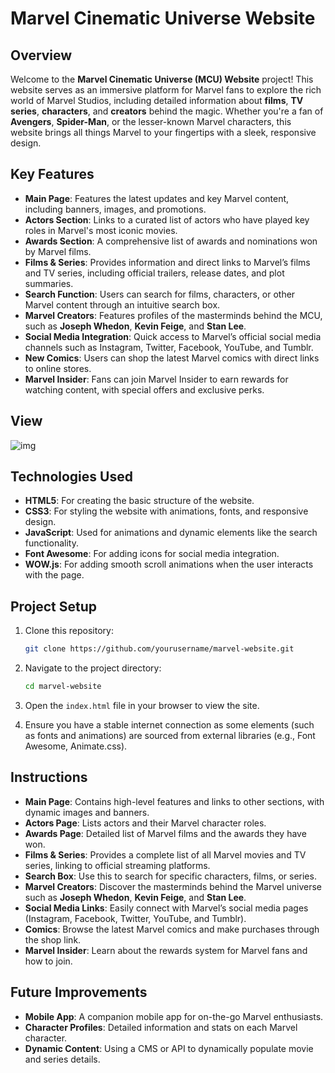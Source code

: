 # Marvel Cinematic Universe Website

## Overview
Welcome to the **Marvel Cinematic Universe (MCU) Website** project! This website serves as an immersive platform for Marvel fans to explore the rich world of Marvel Studios, including detailed information about **films**, **TV series**, **characters**, and **creators** behind the magic. Whether you're a fan of **Avengers**, **Spider-Man**, or the lesser-known Marvel characters, this website brings all things Marvel to your fingertips with a sleek, responsive design.

## Key Features
- **Main Page**: Features the latest updates and key Marvel content, including banners, images, and promotions.
- **Actors Section**: Links to a curated list of actors who have played key roles in Marvel's most iconic movies. 
- **Awards Section**: A comprehensive list of awards and nominations won by Marvel films.
- **Films & Series**: Provides information and direct links to Marvel’s films and TV series, including official trailers, release dates, and plot summaries.
- **Search Function**: Users can search for films, characters, or other Marvel content through an intuitive search box.
- **Marvel Creators**: Features profiles of the masterminds behind the MCU, such as **Joseph Whedon**, **Kevin Feige**, and **Stan Lee**.
- **Social Media Integration**: Quick access to Marvel’s official social media channels such as Instagram, Twitter, Facebook, YouTube, and Tumblr.
- **New Comics**: Users can shop the latest Marvel comics with direct links to online stores.
- **Marvel Insider**: Fans can join Marvel Insider to earn rewards for watching content, with special offers and exclusive perks.

## View
![img](https://res.cloudinary.com/daaivmxff/image/upload/v1738169245/marvel_m11eyz.png)

## Technologies Used
- **HTML5**: For creating the basic structure of the website.
- **CSS3**: For styling the website with animations, fonts, and responsive design.
- **JavaScript**: Used for animations and dynamic elements like the search functionality.
- **Font Awesome**: For adding icons for social media integration.
- **WOW.js**: For adding smooth scroll animations when the user interacts with the page.

## Project Setup

1. Clone this repository:
    ```bash
    git clone https://github.com/yourusername/marvel-website.git
    ```

2. Navigate to the project directory:
    ```bash
    cd marvel-website
    ```

3. Open the `index.html` file in your browser to view the site.

4. Ensure you have a stable internet connection as some elements (such as fonts and animations) are sourced from external libraries (e.g., Font Awesome, Animate.css).

## Instructions

- **Main Page**: Contains high-level features and links to other sections, with dynamic images and banners.
- **Actors Page**: Lists actors and their Marvel character roles.
- **Awards Page**: Detailed list of Marvel films and the awards they have won.
- **Films & Series**: Provides a complete list of all Marvel movies and TV series, linking to official streaming platforms.
- **Search Box**: Use this to search for specific characters, films, or series.
- **Marvel Creators**: Discover the masterminds behind the Marvel universe such as **Joseph Whedon**, **Kevin Feige**, and **Stan Lee**.
- **Social Media Links**: Easily connect with Marvel’s social media pages (Instagram, Facebook, Twitter, YouTube, and Tumblr).
- **Comics**: Browse the latest Marvel comics and make purchases through the shop link.
- **Marvel Insider**: Learn about the rewards system for Marvel fans and how to join.

## Future Improvements
- **Mobile App**: A companion mobile app for on-the-go Marvel enthusiasts.
- **Character Profiles**: Detailed information and stats on each Marvel character.
- **Dynamic Content**: Using a CMS or API to dynamically populate movie and series details.
